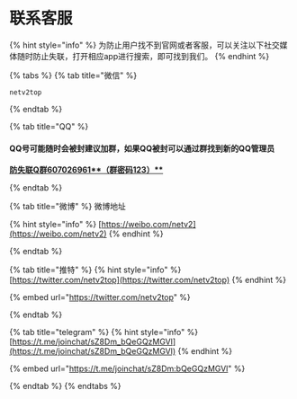 # 联系客服

{% hint style="info" %}
为防止用户找不到官网或者客服，可以关注以下社交媒体随时防止失联，打开相应app进行搜索，即可找到我们。
{% endhint %}

{% tabs %}
{% tab title="微信" %}
```
netv2top
```


{% endtab %}

{% tab title="QQ" %}
#### QQ号可能随时会被封建议加群，如果QQ被封可以通过群找到新的QQ管理员

****[**防失联Q群**607026961**（群密码123）**](https://qm.qq.com/cgi-bin/qm/qr?k=sHbwT8DTZXbOMUwOWMV4lrireRT77rmH\&jump_from=webapi)****


{% endtab %}

{% tab title="微博" %}
微博地址

{% hint style="info" %}
[https://weibo.com/netv2](https://weibo.com/netv2)
{% endhint %}


{% endtab %}

{% tab title="推特" %}
{% hint style="info" %}
[https://twitter.com/netv2top](https://twitter.com/netv2top)
{% endhint %}

{% embed url="https://twitter.com/netv2top" %}


{% endtab %}

{% tab title="telegram" %}
{% hint style="info" %}
[https://t.me/joinchat/sZ8Dm_bQeGQzMGVl](https://t.me/joinchat/sZ8Dm_bQeGQzMGVl)
{% endhint %}

{% embed url="https://t.me/joinchat/sZ8Dm:bQeGQzMGVl" %}


{% endtab %}
{% endtabs %}
